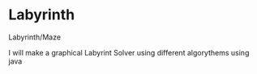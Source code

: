 # Labyrinth
Labyrinth/Maze

I will make a graphical Labyrint Solver using different algorythems using java
